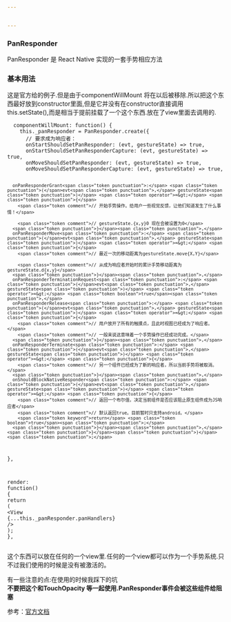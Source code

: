 ```yaml
---


---
```


<h3 id="panresponder">PanResponder</h3>
<p>PanResponder 是 React Native 实现的一套手势相应方法</p>
<h3 id="基本用法">基本用法</h3>
<p>这是官方给的例子.但是由于componentWillMount 将在以后被移除.所以把这个东西最好放到constructor里面,但是它并没有在constructor直接调用this.setState(),而是相当于提前挂载了一个这个东西.放在了view里面去调用的.</p>
<pre class=" language-jsx"><code class="prism  language-jsx">  componentWillMount<span class="token punctuation">:</span> <span class="token keyword">function</span><span class="token punctuation">(</span><span class="token punctuation">)</span> <span class="token punctuation">{</span>
    <span class="token keyword">this</span><span class="token punctuation">.</span>_panResponder <span class="token operator">=</span> PanResponder<span class="token punctuation">.</span><span class="token function">create</span><span class="token punctuation">(</span><span class="token punctuation">{</span>
      <span class="token comment">// 要求成为响应者：</span>
      onStartShouldSetPanResponder<span class="token punctuation">:</span> <span class="token punctuation">(</span>evt<span class="token punctuation">,</span> gestureState<span class="token punctuation">)</span> <span class="token operator">=&gt;</span> <span class="token boolean">true</span><span class="token punctuation">,</span>
      onStartShouldSetPanResponderCapture<span class="token punctuation">:</span> <span class="token punctuation">(</span>evt<span class="token punctuation">,</span> gestureState<span class="token punctuation">)</span> <span class="token operator">=&gt;</span> <span class="token boolean">true</span><span class="token punctuation">,</span>
      onMoveShouldSetPanResponder<span class="token punctuation">:</span> <span class="token punctuation">(</span>evt<span class="token punctuation">,</span> gestureState<span class="token punctuation">)</span> <span class="token operator">=&gt;</span> <span class="token boolean">true</span><span class="token punctuation">,</span>
      onMoveShouldSetPanResponderCapture<span class="token punctuation">:</span> <span class="token punctuation">(</span>evt<span class="token punctuation">,</span> gestureState<span class="token punctuation">)</span> <span class="token operator">=&gt;</span> <span class="token boolean">true</span><span class="token punctuation">,</span>

      onPanResponderGrant<span class="token punctuation">:</span> <span class="token punctuation">(</span>evt<span class="token punctuation">,</span> gestureState<span class="token punctuation">)</span> <span class="token operator">=&gt;</span> <span class="token punctuation">{</span>
        <span class="token comment">// 开始手势操作。给用户一些视觉反馈，让他们知道发生了什么事情！</span>

        <span class="token comment">// gestureState.{x,y}0 现在会被设置为0</span>
      <span class="token punctuation">}</span><span class="token punctuation">,</span>
      onPanResponderMove<span class="token punctuation">:</span> <span class="token punctuation">(</span>evt<span class="token punctuation">,</span> gestureState<span class="token punctuation">)</span> <span class="token operator">=&gt;</span> <span class="token punctuation">{</span>
        <span class="token comment">// 最近一次的移动距离为gestureState.move{X,Y}</span>

        <span class="token comment">// 从成为响应者开始时的累计手势移动距离为gestureState.d{x,y}</span>
      <span class="token punctuation">}</span><span class="token punctuation">,</span>
      onPanResponderTerminationRequest<span class="token punctuation">:</span> <span class="token punctuation">(</span>evt<span class="token punctuation">,</span> gestureState<span class="token punctuation">)</span> <span class="token operator">=&gt;</span> <span class="token boolean">true</span><span class="token punctuation">,</span>
      onPanResponderRelease<span class="token punctuation">:</span> <span class="token punctuation">(</span>evt<span class="token punctuation">,</span> gestureState<span class="token punctuation">)</span> <span class="token operator">=&gt;</span> <span class="token punctuation">{</span>
        <span class="token comment">// 用户放开了所有的触摸点，且此时视图已经成为了响应者。</span>
        <span class="token comment">// 一般来说这意味着一个手势操作已经成功完成。</span>
      <span class="token punctuation">}</span><span class="token punctuation">,</span>
      onPanResponderTerminate<span class="token punctuation">:</span> <span class="token punctuation">(</span>evt<span class="token punctuation">,</span> gestureState<span class="token punctuation">)</span> <span class="token operator">=&gt;</span> <span class="token punctuation">{</span>
        <span class="token comment">// 另一个组件已经成为了新的响应者，所以当前手势将被取消。</span>
      <span class="token punctuation">}</span><span class="token punctuation">,</span>
      onShouldBlockNativeResponder<span class="token punctuation">:</span> <span class="token punctuation">(</span>evt<span class="token punctuation">,</span> gestureState<span class="token punctuation">)</span> <span class="token operator">=&gt;</span> <span class="token punctuation">{</span>
        <span class="token comment">// 返回一个布尔值，决定当前组件是否应该阻止原生组件成为JS响应者</span>
        <span class="token comment">// 默认返回true。目前暂时只支持android。</span>
        <span class="token keyword">return</span> <span class="token boolean">true</span><span class="token punctuation">;</span>
      <span class="token punctuation">}</span><span class="token punctuation">,</span>
    <span class="token punctuation">}</span><span class="token punctuation">)</span><span class="token punctuation">;</span>
  <span class="token punctuation">}</span><span class="token punctuation">,</span>

  render<span class="token punctuation">:</span> <span class="token keyword">function</span><span class="token punctuation">(</span><span class="token punctuation">)</span> <span class="token punctuation">{</span>
    <span class="token keyword">return</span> <span class="token punctuation">(</span>
      <span class="token tag"><span class="token tag"><span class="token punctuation">&lt;</span>View</span> <span class="token spread"><span class="token punctuation">{</span><span class="token punctuation">...</span><span class="token attr-value">this</span><span class="token punctuation">.</span><span class="token attr-value">_panResponder</span><span class="token punctuation">.</span><span class="token attr-value">panHandlers</span><span class="token punctuation">}</span></span> <span class="token punctuation">/&gt;</span></span>
    <span class="token punctuation">)</span><span class="token punctuation">;</span>
  <span class="token punctuation">}</span><span class="token punctuation">,</span>
</code></pre>
<p>这个东西可以放在任何的一个view里.任何的一个view都可以作为一个手势系统.只不过我们使用的时候是没有被激活的。</p>
<p>有一些注意的点:在使用的时候我踩下的坑<br>
<strong>不要把这个和TouchOpacity 等一起使用.PanResponder事件会被这些组件给阻塞</strong></p>
<p>参考：<a href="https://reactnative.cn/docs/0.41/panresponder/">官方文档</a></p>


